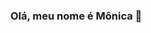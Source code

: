 ### Olá, meu nome é Mônica 👋

<!--
**monica0202/monica0202** is a ✨ _special_ ✨ repository because its `README.md` (this file) appears on your GitHub profile.

Here are some ideas to get you started:

- 🔭 I’m currently working on ... Vale
- 🌱 I’m currently learning ... ADS
- 👯 I’m looking to collaborate on ... ADS
- 🤔 I’m looking for help with ...
- 📫 How to reach me: ... monicacmpraseres@gmail.com
-->
